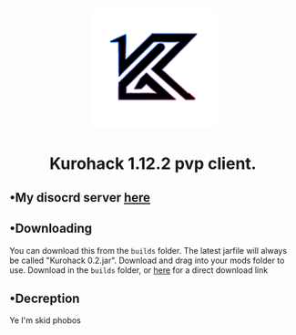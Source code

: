 # <p align="center"><img src="https://github.com/KuroHere/kurohack/blob/main/kurohack.png"></p>
# <h1 align="center">**Kurohack** 1.12.2 pvp client.

## •My disocrd server [here](https://discord.gg/guma)

## •Downloading
You can download this from the `builds` folder. The latest jarfile will always be called "Kurohack 0.2.jar". Download and drag into your mods folder to use.
Download in the `builds` folder, or [here](https://github.com/KuroHere/kurohack/releases/tag/0.2) for a direct download link

## •Decreption
Ye I'm skid phobos
